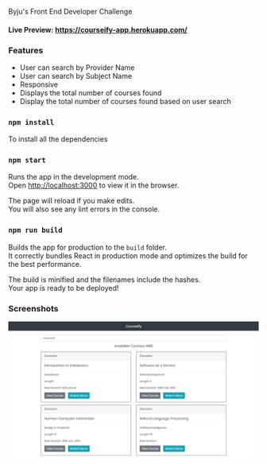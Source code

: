 Byju's Front End Developer Challenge

#### Live Preview: https://courseify-app.herokuapp.com/

### Features

- User can search by Provider Name
- User can search by Subject Name
- Responsive
- Displays the total number of courses found
- Display the total number of courses found based on user search

### `npm install`

To install all the dependencies

### `npm start`

Runs the app in the development mode.<br />
Open [http://localhost:3000](http://localhost:3000) to view it in the browser.

The page will reload if you make edits.<br />
You will also see any lint errors in the console.

### `npm run build`

Builds the app for production to the `build` folder.<br />
It correctly bundles React in production mode and optimizes the build for the best performance.

The build is minified and the filenames include the hashes.<br />
Your app is ready to be deployed!

### Screenshots

![](https://github.com/Md-Mudassir/Courseify/blob/master/public/coursify.PNG)
